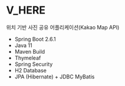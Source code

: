 # V_HERE
위치 기반 사진 공유 어플리케이션(Kakao Map API)

- Spring Boot 2.6.1
- Java 11
- Maven Build
- Thymeleaf
- Spring Security
- H2 Database
- JPA (Hibernate) + JDBC MyBatis
